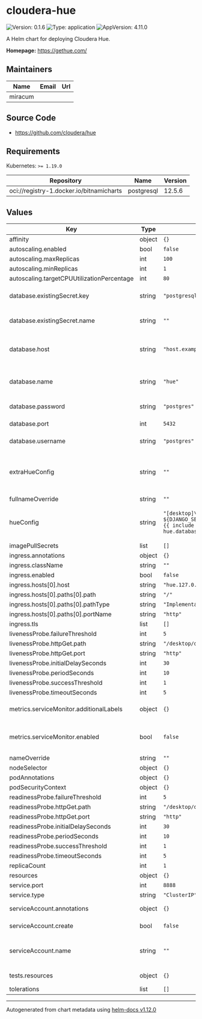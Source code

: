 # cloudera-hue

![Version: 0.1.6](https://img.shields.io/badge/Version-0.1.6-informational?style=flat-square) ![Type: application](https://img.shields.io/badge/Type-application-informational?style=flat-square) ![AppVersion: 4.11.0](https://img.shields.io/badge/AppVersion-4.11.0-informational?style=flat-square)

A Helm chart for deploying Cloudera Hue.

**Homepage:** <https://gethue.com/>

## Maintainers

| Name    | Email | Url |
| ------- | ----- | --- |
| miracum |       |     |

## Source Code

- <https://github.com/cloudera/hue>

## Requirements

Kubernetes: `>= 1.19.0`

| Repository                               | Name       | Version |
| ---------------------------------------- | ---------- | ------- |
| oci://registry-1.docker.io/bitnamicharts | postgresql | 12.5.6  |

## Values

| Key                                        | Type   | Default                                                                                                                                                                                                                                                                                                                                                                                                                                                                                                                                                                                                  | Description                                                                                                                                            |
| ------------------------------------------ | ------ | -------------------------------------------------------------------------------------------------------------------------------------------------------------------------------------------------------------------------------------------------------------------------------------------------------------------------------------------------------------------------------------------------------------------------------------------------------------------------------------------------------------------------------------------------------------------------------------------------------- | ------------------------------------------------------------------------------------------------------------------------------------------------------ |
| affinity                                   | object | `{}`                                                                                                                                                                                                                                                                                                                                                                                                                                                                                                                                                                                                     |                                                                                                                                                        |
| autoscaling.enabled                        | bool   | `false`                                                                                                                                                                                                                                                                                                                                                                                                                                                                                                                                                                                                  |                                                                                                                                                        |
| autoscaling.maxReplicas                    | int    | `100`                                                                                                                                                                                                                                                                                                                                                                                                                                                                                                                                                                                                    |                                                                                                                                                        |
| autoscaling.minReplicas                    | int    | `1`                                                                                                                                                                                                                                                                                                                                                                                                                                                                                                                                                                                                      |                                                                                                                                                        |
| autoscaling.targetCPUUtilizationPercentage | int    | `80`                                                                                                                                                                                                                                                                                                                                                                                                                                                                                                                                                                                                     |                                                                                                                                                        |
| database.existingSecret.key                | string | `"postgresql-postgres-password"`                                                                                                                                                                                                                                                                                                                                                                                                                                                                                                                                                                         | name of the key in `webApi.db.existingSecret` to use as the password to the DB.                                                                        |
| database.existingSecret.name               | string | `""`                                                                                                                                                                                                                                                                                                                                                                                                                                                                                                                                                                                                     | name of an existing secret containing the password to the DB.                                                                                          |
| database.host                              | string | `"host.example.com"`                                                                                                                                                                                                                                                                                                                                                                                                                                                                                                                                                                                     | database hostname of an external database. Only used if `postgresql.enabled` is set to `false`.                                                        |
| database.name                              | string | `"hue"`                                                                                                                                                                                                                                                                                                                                                                                                                                                                                                                                                                                                  | name of the database inside. If postgresql.enabled=true, then postgresql.postgresqlDatabase is used                                                    |
| database.password                          | string | `"postgres"`                                                                                                                                                                                                                                                                                                                                                                                                                                                                                                                                                                                             | the database password. Only used if postgresql.enabled=false.                                                                                          |
| database.port                              | int    | `5432`                                                                                                                                                                                                                                                                                                                                                                                                                                                                                                                                                                                                   | port used to connect to the postgres DB                                                                                                                |
| database.username                          | string | `"postgres"`                                                                                                                                                                                                                                                                                                                                                                                                                                                                                                                                                                                             | username used to connect to the DB.                                                                                                                    |
| extraHueConfig                             | string | `""`                                                                                                                                                                                                                                                                                                                                                                                                                                                                                                                                                                                                     | Allow extending the default hue config, e.g. per-environment. Evaluated as a Helm template string. Mounted as `/usr/share/hue/desktop/conf/zz-hue.ini` |
| fullnameOverride                           | string | `""`                                                                                                                                                                                                                                                                                                                                                                                                                                                                                                                                                                                                     |                                                                                                                                                        |
| hueConfig                                  | string | `"[desktop]\nenable_prometheus=true\nsecret_key_script=echo ${DJANGO_SECRET_KEY}\nenable_hue_5=true\napp_blacklist=hbase,jobbrowser,oozie\nenable_connectors=true\n\n[[task_server]]\nenabled=false\n\n[[database]]\nengine=postgresql_psycopg2\nhost={{ include \"cloudera-hue.database.host\" $ }}\nport={{ include \"cloudera-hue.database.port\" $ }}\nuser={{ include \"cloudera-hue.database.user\" $ }}\nname={{ include \"cloudera-hue.database.name\" $ }}\npassword_script=echo ${PGPASSWORD}\n\n[hadoop]\n[[hdfs_clusters]]\n[[[default]]]\nis_enabled=false\nfs_defaultfs=\nwebhdfs_url=\n"` | default hue config. Evaluated as a Helm template string. Mounted as `/usr/share/hue/desktop/conf/z-hue.ini`                                            |
| imagePullSecrets                           | list   | `[]`                                                                                                                                                                                                                                                                                                                                                                                                                                                                                                                                                                                                     |                                                                                                                                                        |
| ingress.annotations                        | object | `{}`                                                                                                                                                                                                                                                                                                                                                                                                                                                                                                                                                                                                     |                                                                                                                                                        |
| ingress.className                          | string | `""`                                                                                                                                                                                                                                                                                                                                                                                                                                                                                                                                                                                                     |                                                                                                                                                        |
| ingress.enabled                            | bool   | `false`                                                                                                                                                                                                                                                                                                                                                                                                                                                                                                                                                                                                  |                                                                                                                                                        |
| ingress.hosts[0].host                      | string | `"hue.127.0.0.1.nip.io"`                                                                                                                                                                                                                                                                                                                                                                                                                                                                                                                                                                                 |                                                                                                                                                        |
| ingress.hosts[0].paths[0].path             | string | `"/"`                                                                                                                                                                                                                                                                                                                                                                                                                                                                                                                                                                                                    |                                                                                                                                                        |
| ingress.hosts[0].paths[0].pathType         | string | `"ImplementationSpecific"`                                                                                                                                                                                                                                                                                                                                                                                                                                                                                                                                                                               |                                                                                                                                                        |
| ingress.hosts[0].paths[0].portName         | string | `"http"`                                                                                                                                                                                                                                                                                                                                                                                                                                                                                                                                                                                                 |                                                                                                                                                        |
| ingress.tls                                | list   | `[]`                                                                                                                                                                                                                                                                                                                                                                                                                                                                                                                                                                                                     |                                                                                                                                                        |
| livenessProbe.failureThreshold             | int    | `5`                                                                                                                                                                                                                                                                                                                                                                                                                                                                                                                                                                                                      |                                                                                                                                                        |
| livenessProbe.httpGet.path                 | string | `"/desktop/debug/is_alive"`                                                                                                                                                                                                                                                                                                                                                                                                                                                                                                                                                                              |                                                                                                                                                        |
| livenessProbe.httpGet.port                 | string | `"http"`                                                                                                                                                                                                                                                                                                                                                                                                                                                                                                                                                                                                 |                                                                                                                                                        |
| livenessProbe.initialDelaySeconds          | int    | `30`                                                                                                                                                                                                                                                                                                                                                                                                                                                                                                                                                                                                     |                                                                                                                                                        |
| livenessProbe.periodSeconds                | int    | `10`                                                                                                                                                                                                                                                                                                                                                                                                                                                                                                                                                                                                     |                                                                                                                                                        |
| livenessProbe.successThreshold             | int    | `1`                                                                                                                                                                                                                                                                                                                                                                                                                                                                                                                                                                                                      |                                                                                                                                                        |
| livenessProbe.timeoutSeconds               | int    | `5`                                                                                                                                                                                                                                                                                                                                                                                                                                                                                                                                                                                                      |                                                                                                                                                        |
| metrics.serviceMonitor.additionalLabels    | object | `{}`                                                                                                                                                                                                                                                                                                                                                                                                                                                                                                                                                                                                     | additional labels to apply to the ServiceMonitor object, e.g. `release: prometheus`                                                                    |
| metrics.serviceMonitor.enabled             | bool   | `false`                                                                                                                                                                                                                                                                                                                                                                                                                                                                                                                                                                                                  | if enabled, creates a ServiceMonitor instance for Prometheus Operator-based monitoring                                                                 |
| nameOverride                               | string | `""`                                                                                                                                                                                                                                                                                                                                                                                                                                                                                                                                                                                                     |                                                                                                                                                        |
| nodeSelector                               | object | `{}`                                                                                                                                                                                                                                                                                                                                                                                                                                                                                                                                                                                                     |                                                                                                                                                        |
| podAnnotations                             | object | `{}`                                                                                                                                                                                                                                                                                                                                                                                                                                                                                                                                                                                                     |                                                                                                                                                        |
| podSecurityContext                         | object | `{}`                                                                                                                                                                                                                                                                                                                                                                                                                                                                                                                                                                                                     |                                                                                                                                                        |
| readinessProbe.failureThreshold            | int    | `5`                                                                                                                                                                                                                                                                                                                                                                                                                                                                                                                                                                                                      |                                                                                                                                                        |
| readinessProbe.httpGet.path                | string | `"/desktop/debug/is_alive"`                                                                                                                                                                                                                                                                                                                                                                                                                                                                                                                                                                              |                                                                                                                                                        |
| readinessProbe.httpGet.port                | string | `"http"`                                                                                                                                                                                                                                                                                                                                                                                                                                                                                                                                                                                                 |                                                                                                                                                        |
| readinessProbe.initialDelaySeconds         | int    | `30`                                                                                                                                                                                                                                                                                                                                                                                                                                                                                                                                                                                                     |                                                                                                                                                        |
| readinessProbe.periodSeconds               | int    | `10`                                                                                                                                                                                                                                                                                                                                                                                                                                                                                                                                                                                                     |                                                                                                                                                        |
| readinessProbe.successThreshold            | int    | `1`                                                                                                                                                                                                                                                                                                                                                                                                                                                                                                                                                                                                      |                                                                                                                                                        |
| readinessProbe.timeoutSeconds              | int    | `5`                                                                                                                                                                                                                                                                                                                                                                                                                                                                                                                                                                                                      |                                                                                                                                                        |
| replicaCount                               | int    | `1`                                                                                                                                                                                                                                                                                                                                                                                                                                                                                                                                                                                                      |                                                                                                                                                        |
| resources                                  | object | `{}`                                                                                                                                                                                                                                                                                                                                                                                                                                                                                                                                                                                                     |                                                                                                                                                        |
| service.port                               | int    | `8888`                                                                                                                                                                                                                                                                                                                                                                                                                                                                                                                                                                                                   |                                                                                                                                                        |
| service.type                               | string | `"ClusterIP"`                                                                                                                                                                                                                                                                                                                                                                                                                                                                                                                                                                                            |                                                                                                                                                        |
| serviceAccount.annotations                 | object | `{}`                                                                                                                                                                                                                                                                                                                                                                                                                                                                                                                                                                                                     | Annotations to add to the service account                                                                                                              |
| serviceAccount.create                      | bool   | `false`                                                                                                                                                                                                                                                                                                                                                                                                                                                                                                                                                                                                  | Specifies whether a service account should be created                                                                                                  |
| serviceAccount.name                        | string | `""`                                                                                                                                                                                                                                                                                                                                                                                                                                                                                                                                                                                                     | The name of the service account to use. If not set and create is true, a name is generated using the fullname template                                 |
| tests.resources                            | object | `{}`                                                                                                                                                                                                                                                                                                                                                                                                                                                                                                                                                                                                     | configure the test pods resource requests and limits                                                                                                   |
| tolerations                                | list   | `[]`                                                                                                                                                                                                                                                                                                                                                                                                                                                                                                                                                                                                     |                                                                                                                                                        |

---

Autogenerated from chart metadata using [helm-docs v1.12.0](https://github.com/norwoodj/helm-docs/releases/v1.12.0)
